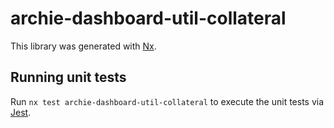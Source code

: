 # archie-dashboard-util-collateral

This library was generated with [Nx](https://nx.dev).

## Running unit tests

Run `nx test archie-dashboard-util-collateral` to execute the unit tests via [Jest](https://jestjs.io).
